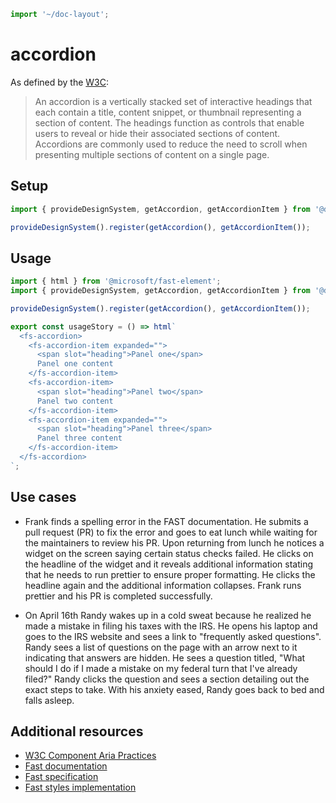 ```js script
import '~/doc-layout';
```

# accordion

As defined by the [W3C](https://w3c.github.io/aria-practices/#accordion):

> An accordion is a vertically stacked set of interactive headings that each contain a title, content snippet, or thumbnail representing a section of content. The headings function as controls that enable users to reveal or hide their associated sections of content. Accordions are commonly used to reduce the need to scroll when presenting multiple sections of content on a single page.

## Setup

```ts
import { provideDesignSystem, getAccordion, getAccordionItem } from '@divriots/starter-furious';

provideDesignSystem().register(getAccordion(), getAccordionItem());
```

## Usage

```js preview-story
import { html } from '@microsoft/fast-element';
import { provideDesignSystem, getAccordion, getAccordionItem } from '@divriots/starter-furious';

provideDesignSystem().register(getAccordion(), getAccordionItem());

export const usageStory = () => html`
  <fs-accordion>
    <fs-accordion-item expanded="">
      <span slot="heading">Panel one</span>
      Panel one content
    </fs-accordion-item>
    <fs-accordion-item>
      <span slot="heading">Panel two</span>
      Panel two content
    </fs-accordion-item>
    <fs-accordion-item expanded="">
      <span slot="heading">Panel three</span>
      Panel three content
    </fs-accordion-item>
  </fs-accordion>
`;
```

## Use cases

- Frank finds a spelling error in the FAST documentation. He submits a pull request (PR) to fix the error and goes to eat lunch while waiting for the maintainers to review his PR. Upon returning from lunch he notices a widget on the screen saying certain status checks failed. He clicks on the headline of the widget and it reveals additional information stating that he needs to run prettier to ensure proper formatting. He clicks the headline again and the additional information collapses. Frank runs prettier and his PR is completed successfully.

- On April 16th Randy wakes up in a cold sweat because he realized he made a mistake in filing his taxes with the IRS. He opens his laptop and goes to the IRS website and sees a link to "frequently asked questions". Randy sees a list of questions on the page with an arrow next to it indicating that answers are hidden. He sees a question titled, "What should I do if I made a mistake on my federal turn that I've already filed?" Randy clicks the question and sees a section detailing out the exact steps to take. With his anxiety eased, Randy goes back to bed and falls asleep.

## Additional resources

- [W3C Component Aria Practices](https://w3c.github.io/aria-practices/#accordion)
- [Fast documentation](https://github.com/microsoft/fast/blob/master/packages/web-components/fast-foundation/src/accordion/README.md)
- [Fast specification](https://github.com/microsoft/fast/blob/master/packages/web-components/fast-foundation/src/accordion/accordion.spec.md)
- [Fast styles implementation](https://github.com/microsoft/fast/blob/master/packages/web-components/fast-components/src/accordion/accordion.styles.ts)

